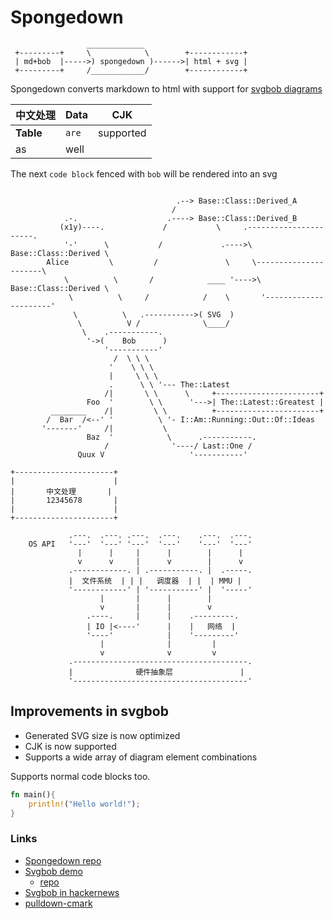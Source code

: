 
# Spongedown

```bob
                 _____________
 +---------+     \            \        +------------+
 | md+bob  |----->) spongedown )------>| html + svg |
 +---------+     /____________/        +------------+
```

Spongedown converts markdown to html with support for 
[svgbob diagrams](https://github.com/ivanceras/svgbobrus)



| 中文处理 | Data | CJK |
|----------|------|-----|
|**Table**  | `are`|supported  |
| as     | well  | |

The next `code block` fenced with `bob` will be rendered into an svg

```bob

                                     .--> Base::Class::Derived_A
                                    /
            .-.                    .----> Base::Class::Derived_B    
           (x1y)----.             /           \     .----------------------.
            '-'      \           /             .---->\ Base::Class::Derived \
        Alice         \         /               \     \----------------------\
            \          \       /            ____ '---->\ Base::Class::Derived \
             \          \     /            /    \       '----------------------'
              \          \   .----------->( SVG  )                         
               \          V /              \____/
                \    .-----------.              
                 '->(    Bob      )
                     '-----------'
                       /  \ \ \
                      '    \ \ \  
                      |     \ \ \
                      .      \ \ '--- The::Latest
                     /|       \ \      \     +-----------------------+
                 Foo  '        \ \      '--->| The::Latest::Greatest |
         ________    /|         \ \          +-----------------------+
        /  Bar  /<--' '          \ '- I::Am::Running::Out::Of::Ideas
       '-------'     /|           \
                 Baz  '            \      .-----------.
                     /              '----/ Last::One /
               Quux V                   '-----------'

+----------------------+
|                      |
|       中文处理       |
|       12345678       |
|                      |
+----------------------+

             .---.  .---. .---.  .---.    .---.  .---.
    OS API   '---'  '---' '---'  '---'    '---'  '---'
               |      |     |      |        |      |
               v      v     |      v        |      v
             .------------. | .-----------. |  .-----.
             |  文件系统  | | |   调度器  | |  | MMU |
             '------------' | '-----------' |  '-----'
                    |       |      |        |
                    v       |      |        v
                 .----.     |      |    .---------.
                 | IO |<----'      |    |   网络  |
                 '----'            |    '---------'
                    |              |         |
                    v              v         v
             .---------------------------------------.
             |              硬件抽象层               |
             '---------------------------------------'

```

## Improvements in svgbob
- Generated SVG size is now optimized
- CJK is now supported
- Supports a wide array of diagram element combinations


Supports normal code blocks too.


```rust
fn main(){
    println!("Hello world!");
}
```

### Links
* [Spongedown repo](https://github.com/ivanceras/spongedown)
* [Svgbob demo](https://ivanceras.github.io/svgbobrus/) 
    - [repo](https://github.com/ivanceras/svgbobrus)
* [Svgbob in hackernews](https://news.ycombinator.com/item?id=12621680)
* [pulldown-cmark](https://github.com/google/pulldown-cmark)

